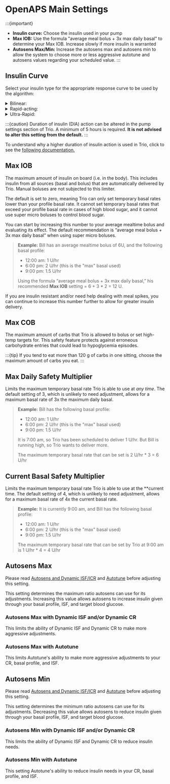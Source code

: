# OpenAPS Main Settings
:::{important}
- **Insulin curve:** Choose the insulin used in your pump
- **Max IOB:** Use the formula "average meal bolus + 3x max daily basal" to determine your Max IOB. Increase slowly if more insulin is warranted
- **Autosens Max/Min:** Increase the autosens max and autosens min to allow the system to choose more or less aggressive autotune and autosens values regarding your scheduled value.
:::

## Insulin Curve
Select your insulin type for the appropriate response curve to be used by the algorithm:

<details>
<summary>Bilinear:</summary>
  This IOB curve is based on a bilinear activity curve that varies by the user’s duration of insulin action setting in their pump.
</details> 
<details>
<summary>Rapid-acting:</summary>
  This is the default setting for Novolog, Novorapid, Humalog, and Apidra insulins. Selecting this setting will cause OpenAPS to use an exponential activity curve with a peak activity set at 75 minutes and a duration of insulin action set at 300 minutes (5 hours).
</details>
<details>
<summary>Ultra-Rapid:</summary>
  This is the default setting for Fiasp and Lyumjev. It uses an exponential activity curve with a peak activity set at 55 minutes and a duration of insulin action set at 300 minutes (5 hours).
</details>

:::{caution}
Duration of insulin (DIA) action can be altered in the pump settings section of Trio. A minimum of 5 hours is required. **It is not advised to alter this setting from the default.**
:::

To understand why a higher duration of insulin action is used in Trio, click to see the [following documentation.](https://www.diabettech.com/insulin/why-we-are-regularly-wrong-in-the-duration-of-insulin-action-dia-times-we-use-and-why-it-matters/)

## Max IOB
The maximum amount of insulin on board (i.e. in the body). This includes insulin from all sources (basal and bolus) that are automatically delivered by Trio. Manual boluses are not subjected to this limiter. 

The default is set to zero, meaning Trio can only set temporary basal rates lower than your profile basal rate. It cannot set temporary basal rates that exceed your profile basal rate in cases of high blood sugar, and it cannot use super micro boluses to control blood sugar.  

You can start by increasing this number to your average mealtime bolus and evaluating its effect. The default recommendation is “average meal bolus + 3x max daily basal” when using super micro boluses.

>**Example:** Bill has an average mealtime bolus of 6U, and the following basal profile:
>
>- 12:00 am: 1 U/hr
>- 6:00 pm: 2 U/hr (this is the "max" basal used)
>- 9:00 pm: 1.5 U/hr
>
>Using the formula “average meal bolus + 3x max daily basal,” his recommended **Max IOB** setting = 6 + 3 * 2 = 12 U. 

If you are insulin resistant and/or need help dealing with meal spikes, you can continue to increase this number further to allow for greater insulin delivery.

## Max COB
The maximum amount of carbs that Trio is allowed to bolus or set high-temp targets for. This safety feature protects against erroneous carbohydrate entries that could lead to hypoglycemia episodes.

:::{tip}
If you tend to eat more than 120 g of carbs in one sitting, choose the maximum amount of carbs you eat.
:::

## Max Daily Safety Multiplier
Limits the maximum temporary basal rate Trio is able to use at _any time_. The default setting of 3, which is unlikely to need adjustment, allows for a maximum basal rate of 3x the maximum daily basal.

>**Example:** Bill has the following basal profile:
>
>- 12:00 am: 1 U/hr
>- 6:00 pm: 2 U/hr (this is the "max" basal used)
>- 9:00 pm: 1.5 U/hr
>
>It is 7:00 am, so Trio has been scheduled to deliver 1 U/hr. But Bill is running high, so Trio wants to deliver more.
>
>The maximum temporary basal rate that can be set is 2 U/hr * 3 = 6 U/hr

## Current Basal Safety Multiplier 
Limits the maximum temporary basal rate Trio is able to use at the **current time. The default setting of 4, which is unlikely to need adjustment, allows for a maximum basal rate of 4x the current basal rate. 

>**Example:** It is currently 9:00 am, and Bill has the following basal profile:
>
>- 12:00 am: 1 U/hr
>- 6:00 pm: 2 U/hr (this is the "max" basal used)
>- 9:00 pm: 1.5 U/hr
>
>The maximum temporary basal rate that can be set by Trio at 9:00 am is 1 U/hr * 4 = 4 U/hr

## Autosens Max
Please read [Autosens and Dynamic ISF/ICR](../concepts/autosens-dynamic.md) and [Autotune](../autotune.md) before adjusting this setting.

This setting determines the maximum ratio autosens can use for its adjustments. Increasing this value allows autosens to increase insulin given through your basal profile, ISF, and target blood glucose.

### Autosens Max with Dynamic ISF and/or Dynamic CR
This limits the ability of Dynamic ISF and Dynamic CR to make more aggressive adjustments.

### Autosens Max with Autotune
This limits Autotune's ability to make more aggressive adjustments to your CR, basal profile, and ISF.

## Autosens Min
Please read [Autosens and Dynamic ISF/ICR](../concepts/autosens-dynamic.md) and [Autotune](../autotune.md) before adjusting this setting.

This setting determines the minimum ratio autosens can use for its adjustments. Decreasing this value allows autosens to reduce insulin given through your basal profile, ISF, and target blood glucose.

### Autosens Min with Dynamic ISF and/or Dynamic CR
This limits the ability of Dynamic ISF and Dynamic CR to reduce insulin needs.

### Autosens Min with Autotune
This setting Autotune's ability to reduce insulin needs in your CR, basal profile, and ISF.
